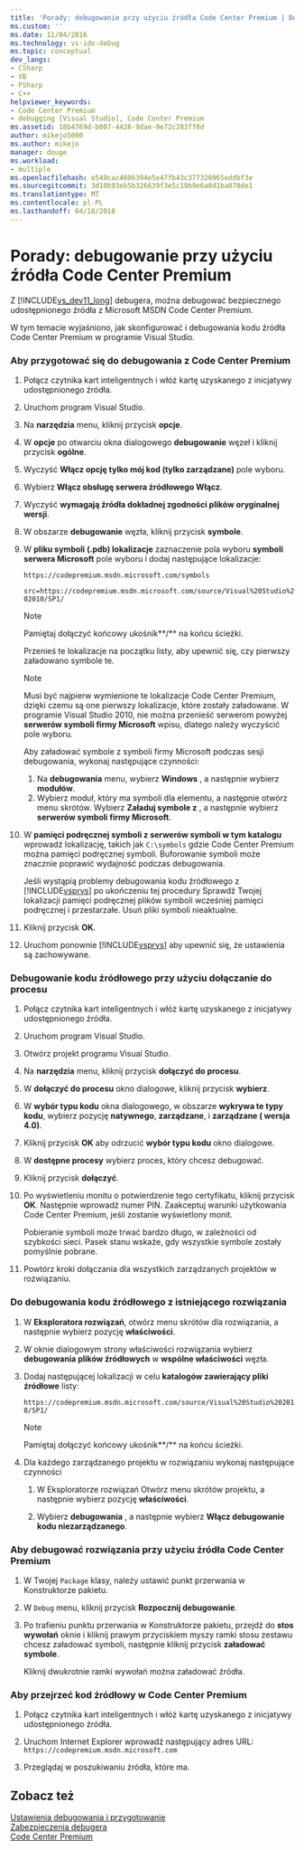 ```yaml
---
title: 'Porady: debugowanie przy użyciu źródła Code Center Premium | Dokumentacja firmy Microsoft'
ms.custom: ''
ms.date: 11/04/2016
ms.technology: vs-ide-debug
ms.topic: conceptual
dev_langs:
- CSharp
- VB
- FSharp
- C++
helpviewer_keywords:
- Code Center Premium
- debugging [Visual Studio], Code Center Premium
ms.assetid: 18b4769d-b007-4428-9dae-9e72c283ff0d
author: mikejo5000
ms.author: mikejo
manager: douge
ms.workload:
- multiple
ms.openlocfilehash: e549cac4606394e5e47fb43c377320965eddbf3e
ms.sourcegitcommit: 3d10b93eb5b326639f3e5c19b9e6a8d1ba078de1
ms.translationtype: MT
ms.contentlocale: pl-PL
ms.lasthandoff: 04/18/2018
---
```

# <a name="how-to-debug-with-code-center-premium-source"></a>Porady: debugowanie przy użyciu źródła Code Center Premium
Z [!INCLUDE[vs_dev11_long](../data-tools/includes/vs_dev11_long_md.md)] debugera, można debugować bezpiecznego udostępnionego źródła z Microsoft MSDN Code Center Premium.  
  
 W tym temacie wyjaśniono, jak skonfigurować i debugowania kodu źródła Code Center Premium w programie Visual Studio.  
  
### <a name="to-prepare-for-debugging-with-code-center-premium"></a>Aby przygotować się do debugowania z Code Center Premium  
  
1.  Połącz czytnika kart inteligentnych i włóż kartę uzyskanego z inicjatywy udostępnionego źródła.  
  
2.  Uruchom program Visual Studio.  
  
3.  Na **narzędzia** menu, kliknij przycisk **opcje**.  
  
4.  W **opcje** po otwarciu okna dialogowego **debugowanie** węzeł i kliknij przycisk **ogólne**.  
  
5.  Wyczyść **Włącz opcję tylko mój kod (tylko zarządzane)** pole wyboru.  
  
6.  Wybierz **Włącz obsługę serwera źródłowego Włącz**.  
  
7.  Wyczyść **wymagają źródła dokładnej zgodności plików oryginalnej wersji**.  
  
8.  W obszarze **debugowanie** węzła, kliknij przycisk **symbole**.  
  
9. W **pliku symboli (.pdb) lokalizacje** zaznaczenie pola wyboru **symboli serwera Microsoft** pole wyboru i dodaj następujące lokalizacje:  
  
     `https://codepremium.msdn.microsoft.com/symbols`  
  
     `src=https://codepremium.msdn.microsoft.com/source/Visual%20Studio%202010/SP1/`  
  
    > [!NOTE]
    >  Pamiętaj dołączyć końcowy ukośnik**/** na końcu ścieżki.  
  
     Przenieś te lokalizacje na początku listy, aby upewnić się, czy pierwszy załadowano symbole te.  
  
    > [!NOTE]
    >  Musi być najpierw wymienione te lokalizacje Code Center Premium, dzięki czemu są one pierwszy lokalizacje, które zostały załadowane. W programie Visual Studio 2010, nie można przenieść serwerom powyżej **serwerów symboli firmy Microsoft** wpisu, dlatego należy wyczyścić pole wyboru.  
    >   
    >  Aby załadować symbole z symboli firmy Microsoft podczas sesji debugowania, wykonaj następujące czynności:  
    >   
    >  1.  Na **debugowania** menu, wybierz **Windows** , a następnie wybierz **modułów**.  
    > 2.  Wybierz moduł, który ma symboli dla elementu, a następnie otwórz menu skrótów. Wybierz **Załaduj symbole z** , a następnie wybierz **serwerów symboli firmy Microsoft**.  
  
10. W **pamięci podręcznej symboli z serwerów symboli w tym katalogu** wprowadź lokalizację, takich jak `C:\symbols` gdzie Code Center Premium można pamięci podręcznej symboli. Buforowanie symboli może znacznie poprawić wydajność podczas debugowania.  
  
     Jeśli wystąpią problemy debugowania kodu źródłowego z [!INCLUDE[vsprvs](../code-quality/includes/vsprvs_md.md)] po ukończeniu tej procedury Sprawdź Twojej lokalizacji pamięci podręcznej plików symboli wcześniej pamięci podręcznej i przestarzałe. Usuń pliki symboli nieaktualne.  
  
11. Kliknij przycisk **OK**.  
  
12. Uruchom ponownie [!INCLUDE[vsprvs](../code-quality/includes/vsprvs_md.md)] aby upewnić się, że ustawienia są zachowywane.  
  
### <a name="to-debug-your-source-code-using-attach-to-process"></a>Debugowanie kodu źródłowego przy użyciu dołączanie do procesu  
  
1.  Połącz czytnika kart inteligentnych i włóż kartę uzyskanego z inicjatywy udostępnionego źródła.  
  
2.  Uruchom program Visual Studio.  
  
3.  Otwórz projekt programu Visual Studio.  
  
4.  Na **narzędzia** menu, kliknij przycisk **dołączyć do procesu**.  
  
5.  W **dołączyć do procesu** okno dialogowe, kliknij przycisk **wybierz**.  
  
6.  W **wybór typu kodu** okna dialogowego, w obszarze **wykrywa te typy kodu**, wybierz pozycję **natywnego**, **zarządzane**, i **zarządzane ( wersja 4.0)**.  
  
7.  Kliknij przycisk **OK** aby odrzucić **wybór typu kodu** okno dialogowe.  
  
8.  W **dostępne procesy** wybierz proces, który chcesz debugować.  
  
9. Kliknij przycisk **dołączyć**.  
  
10. Po wyświetleniu monitu o potwierdzenie tego certyfikatu, kliknij przycisk **OK**. Następnie wprowadź numer PIN. Zaakceptuj warunki użytkowania Code Center Premium, jeśli zostanie wyświetlony monit.  
  
     Pobieranie symboli może trwać bardzo długo, w zależności od szybkości sieci. Pasek stanu wskaże, gdy wszystkie symbole zostały pomyślnie pobrane.  
  
11. Powtórz kroki dołączania dla wszystkich zarządzanych projektów w rozwiązaniu.  
  
### <a name="to-debug-source-code-from-an-existing-solution"></a>Do debugowania kodu źródłowego z istniejącego rozwiązania  
  
1.  W **Eksploratora rozwiązań**, otwórz menu skrótów dla rozwiązania, a następnie wybierz pozycję **właściwości**.  
  
2.  W oknie dialogowym strony właściwości rozwiązania wybierz **debugowania plików źródłowych** w **wspólne właściwości** węzła.  
  
3.  Dodaj następującej lokalizacji w celu **katalogów zawierający pliki źródłowe** listy:  
  
     `https://codepremium.msdn.microsoft.com/source/Visual%20Studio%202010/SP1/`  
  
    > [!NOTE]
    >  Pamiętaj dołączyć końcowy ukośnik**/** na końcu ścieżki.  
  
4.  Dla każdego zarządzanego projektu w rozwiązaniu wykonaj następujące czynności  
  
    1.  W Eksploratorze rozwiązań Otwórz menu skrótów projektu, a następnie wybierz pozycję **właściwości**.  
  
    2.  Wybierz **debugowania** , a następnie wybierz **Włącz debugowanie kodu niezarządzanego**.  
  
### <a name="to-debug-your-solution-with-code-center-premium-source"></a>Aby debugować rozwiązania przy użyciu źródła Code Center Premium  
  
1.  W Twojej `Package` klasy, należy ustawić punkt przerwania w Konstruktorze pakietu.  
  
2.  W `Debug` menu, kliknij przycisk **Rozpocznij debugowanie**.  
  
3.  Po trafieniu punktu przerwania w Konstruktorze pakietu, przejdź do **stos wywołań** oknie i kliknij prawym przyciskiem myszy ramki stosu zestawu chcesz załadować symboli, następnie kliknij przycisk **załadować symbole**.  
  
     Kliknij dwukrotnie ramki wywołań można załadować źródła.  
  
### <a name="to-browse-source-code-on-code-center-premium"></a>Aby przejrzeć kod źródłowy w Code Center Premium  
  
1.  Połącz czytnika kart inteligentnych i włóż kartę uzyskanego z inicjatywy udostępnionego źródła.  
  
2.  Uruchom Internet Explorer wprowadź następujący adres URL: `https://codepremium.msdn.microsoft.com`  
  
3.  Przeglądaj w poszukiwaniu źródła, które ma.  
  
## <a name="see-also"></a>Zobacz też  
 [Ustawienia debugowania i przygotowanie](../debugger/debugger-settings-and-preparation.md)   
 [Zabezpieczenia debugera](../debugger/debugger-security.md)   
 [Code Center Premium](http://www.microsoft.com/resources/sharedsource/ccp.mspx)